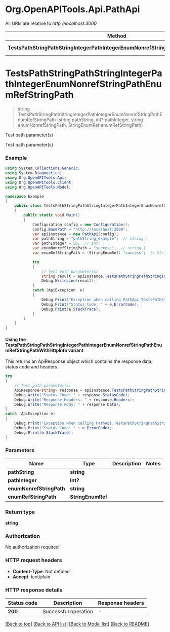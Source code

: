 # Org.OpenAPITools.Api.PathApi

All URIs are relative to *http://localhost:3000*

| Method | HTTP request | Description |
|--------|--------------|-------------|
| [**TestsPathStringPathStringIntegerPathIntegerEnumNonrefStringPathEnumRefStringPath**](PathApi.md#testspathstringpathstringintegerpathintegerenumnonrefstringpathenumrefstringpath) | **GET** /path/string/{path_string}/integer/{path_integer}/{enum_nonref_string_path}/{enum_ref_string_path} | Test path parameter(s) |

<a id="testspathstringpathstringintegerpathintegerenumnonrefstringpathenumrefstringpath"></a>
# **TestsPathStringPathStringIntegerPathIntegerEnumNonrefStringPathEnumRefStringPath**
> string TestsPathStringPathStringIntegerPathIntegerEnumNonrefStringPathEnumRefStringPath (string pathString, int? pathInteger, string enumNonrefStringPath, StringEnumRef enumRefStringPath)

Test path parameter(s)

Test path parameter(s)

### Example
```csharp
using System.Collections.Generic;
using System.Diagnostics;
using Org.OpenAPITools.Api;
using Org.OpenAPITools.Client;
using Org.OpenAPITools.Model;

namespace Example
{
    public class TestsPathStringPathStringIntegerPathIntegerEnumNonrefStringPathEnumRefStringPathExample
    {
        public static void Main()
        {
            Configuration config = new Configuration();
            config.BasePath = "http://localhost:3000";
            var apiInstance = new PathApi(config);
            var pathString = "pathString_example";  // string | 
            var pathInteger = 56;  // int? | 
            var enumNonrefStringPath = "success";  // string | 
            var enumRefStringPath = (StringEnumRef) "success";  // StringEnumRef | 

            try
            {
                // Test path parameter(s)
                string result = apiInstance.TestsPathStringPathStringIntegerPathIntegerEnumNonrefStringPathEnumRefStringPath(pathString, pathInteger, enumNonrefStringPath, enumRefStringPath);
                Debug.WriteLine(result);
            }
            catch (ApiException  e)
            {
                Debug.Print("Exception when calling PathApi.TestsPathStringPathStringIntegerPathIntegerEnumNonrefStringPathEnumRefStringPath: " + e.Message);
                Debug.Print("Status Code: " + e.ErrorCode);
                Debug.Print(e.StackTrace);
            }
        }
    }
}
```

#### Using the TestsPathStringPathStringIntegerPathIntegerEnumNonrefStringPathEnumRefStringPathWithHttpInfo variant
This returns an ApiResponse object which contains the response data, status code and headers.

```csharp
try
{
    // Test path parameter(s)
    ApiResponse<string> response = apiInstance.TestsPathStringPathStringIntegerPathIntegerEnumNonrefStringPathEnumRefStringPathWithHttpInfo(pathString, pathInteger, enumNonrefStringPath, enumRefStringPath);
    Debug.Write("Status Code: " + response.StatusCode);
    Debug.Write("Response Headers: " + response.Headers);
    Debug.Write("Response Body: " + response.Data);
}
catch (ApiException e)
{
    Debug.Print("Exception when calling PathApi.TestsPathStringPathStringIntegerPathIntegerEnumNonrefStringPathEnumRefStringPathWithHttpInfo: " + e.Message);
    Debug.Print("Status Code: " + e.ErrorCode);
    Debug.Print(e.StackTrace);
}
```

### Parameters

| Name | Type | Description | Notes |
|------|------|-------------|-------|
| **pathString** | **string** |  |  |
| **pathInteger** | **int?** |  |  |
| **enumNonrefStringPath** | **string** |  |  |
| **enumRefStringPath** | **StringEnumRef** |  |  |

### Return type

**string**

### Authorization

No authorization required

### HTTP request headers

 - **Content-Type**: Not defined
 - **Accept**: text/plain


### HTTP response details
| Status code | Description | Response headers |
|-------------|-------------|------------------|
| **200** | Successful operation |  -  |

[[Back to top]](#) [[Back to API list]](../README.md#documentation-for-api-endpoints) [[Back to Model list]](../README.md#documentation-for-models) [[Back to README]](../README.md)

